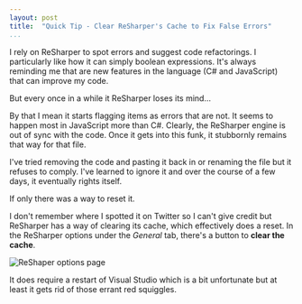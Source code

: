 ```yaml
---
layout: post  
title:  "Quick Tip - Clear ReSharper's Cache to Fix False Errors"  
...
```


I rely on ReSharper to spot errors and suggest code refactorings. I
particularly like how it can simply boolean expressions. It's always
reminding me that are new features in the language (C\# and JavaScript)
that can improve my code.

But every once in a while it ReSharper loses its mind...

By that I mean it starts flagging items as errors that are not. It seems
to happen most in JavaScript more than C\#. Clearly, the ReSharper
engine is out of sync with the code. Once it gets into this funk, it
stubbornly remains that way for that file.

I've tried removing the code and pasting it back in or renaming the file
but it refuses to comply. I've learned to ignore it and over the course
of a few days, it eventually rights itself.

If only there was a way to reset it.

I don't remember where I spotted it on Twitter so I can't give credit
but ReSharper has a way of clearing its cache, which effectively does a
reset. In the ReSharper options under the *General* tab, there's a
button to **clear the cache**.

![ReShaper options page](http://i.imgur.com/dcr4OpS.png)

It does require a restart of Visual Studio which is a bit unfortunate
but at least it gets rid of those errant red squiggles.
